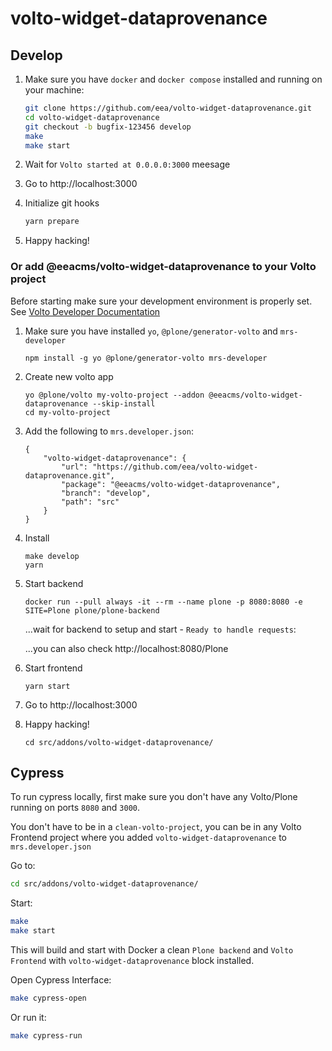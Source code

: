 # volto-widget-dataprovenance

## Develop

1. Make sure you have `docker` and `docker compose` installed and running on your machine:

    ```Bash
    git clone https://github.com/eea/volto-widget-dataprovenance.git
    cd volto-widget-dataprovenance
    git checkout -b bugfix-123456 develop
    make
    make start
    ```

1. Wait for `Volto started at 0.0.0.0:3000` meesage

1. Go to http://localhost:3000

1. Initialize git hooks

    ```Bash
    yarn prepare
    ```

1. Happy hacking!

### Or add @eeacms/volto-widget-dataprovenance to your Volto project

Before starting make sure your development environment is properly set. See [Volto Developer Documentation](https://docs.voltocms.com/getting-started/install/)

1.  Make sure you have installed `yo`, `@plone/generator-volto` and `mrs-developer`

        npm install -g yo @plone/generator-volto mrs-developer

1.  Create new volto app

        yo @plone/volto my-volto-project --addon @eeacms/volto-widget-dataprovenance --skip-install
        cd my-volto-project

1.  Add the following to `mrs.developer.json`:

        {
            "volto-widget-dataprovenance": {
                "url": "https://github.com/eea/volto-widget-dataprovenance.git",
                "package": "@eeacms/volto-widget-dataprovenance",
                "branch": "develop",
                "path": "src"
            }
        }

1.  Install

        make develop
        yarn

1.  Start backend

        docker run --pull always -it --rm --name plone -p 8080:8080 -e SITE=Plone plone/plone-backend

    ...wait for backend to setup and start - `Ready to handle requests`:

    ...you can also check http://localhost:8080/Plone

1.  Start frontend

        yarn start

1.  Go to http://localhost:3000

1.  Happy hacking!

        cd src/addons/volto-widget-dataprovenance/

## Cypress

To run cypress locally, first make sure you don't have any Volto/Plone running on ports `8080` and `3000`.

You don't have to be in a `clean-volto-project`, you can be in any Volto Frontend
project where you added `volto-widget-dataprovenance` to `mrs.developer.json`

Go to:

  ```BASH
  cd src/addons/volto-widget-dataprovenance/
  ```

Start:

  ```Bash
  make
  make start
  ```

This will build and start with Docker a clean `Plone backend` and `Volto Frontend` with `volto-widget-dataprovenance` block installed.

Open Cypress Interface:

  ```Bash
  make cypress-open
  ```

Or run it:

  ```Bash
  make cypress-run
  ```

